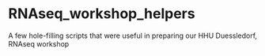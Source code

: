 # RNAseq_workshop_helpers
A few hole-filling scripts that were useful in preparing our HHU Duessledorf, RNAseq workshop
